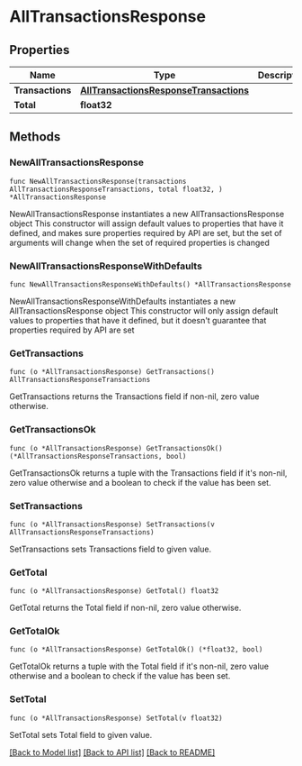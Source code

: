 # AllTransactionsResponse

## Properties

Name | Type | Description | Notes
------------ | ------------- | ------------- | -------------
**Transactions** | [**AllTransactionsResponseTransactions**](AllTransactionsResponseTransactions.md) |  | 
**Total** | **float32** |  | 

## Methods

### NewAllTransactionsResponse

`func NewAllTransactionsResponse(transactions AllTransactionsResponseTransactions, total float32, ) *AllTransactionsResponse`

NewAllTransactionsResponse instantiates a new AllTransactionsResponse object
This constructor will assign default values to properties that have it defined,
and makes sure properties required by API are set, but the set of arguments
will change when the set of required properties is changed

### NewAllTransactionsResponseWithDefaults

`func NewAllTransactionsResponseWithDefaults() *AllTransactionsResponse`

NewAllTransactionsResponseWithDefaults instantiates a new AllTransactionsResponse object
This constructor will only assign default values to properties that have it defined,
but it doesn't guarantee that properties required by API are set

### GetTransactions

`func (o *AllTransactionsResponse) GetTransactions() AllTransactionsResponseTransactions`

GetTransactions returns the Transactions field if non-nil, zero value otherwise.

### GetTransactionsOk

`func (o *AllTransactionsResponse) GetTransactionsOk() (*AllTransactionsResponseTransactions, bool)`

GetTransactionsOk returns a tuple with the Transactions field if it's non-nil, zero value otherwise
and a boolean to check if the value has been set.

### SetTransactions

`func (o *AllTransactionsResponse) SetTransactions(v AllTransactionsResponseTransactions)`

SetTransactions sets Transactions field to given value.


### GetTotal

`func (o *AllTransactionsResponse) GetTotal() float32`

GetTotal returns the Total field if non-nil, zero value otherwise.

### GetTotalOk

`func (o *AllTransactionsResponse) GetTotalOk() (*float32, bool)`

GetTotalOk returns a tuple with the Total field if it's non-nil, zero value otherwise
and a boolean to check if the value has been set.

### SetTotal

`func (o *AllTransactionsResponse) SetTotal(v float32)`

SetTotal sets Total field to given value.



[[Back to Model list]](../README.md#documentation-for-models) [[Back to API list]](../README.md#documentation-for-api-endpoints) [[Back to README]](../README.md)


